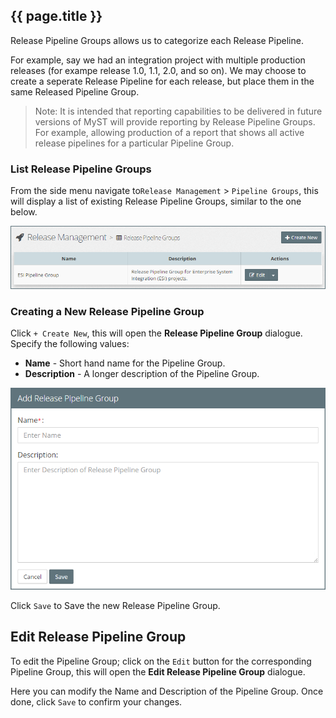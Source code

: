 ## {{ page.title }}

Release Pipeline Groups allows us to categorize each Release Pipeline. 

For example, say we had an integration project with multiple production releases (for exampe release 1.0, 1.1, 2.0, and so on). We may choose to create a seperate Release Pipeline for each release, but place them in the same Released Pipeline Group.

> Note: It is intended that reporting capabilities to be delivered in future versions of MyST will provide reporting by Release Pipeline Groups. For example, allowing production of a report that shows all active release pipelines for a particular Pipeline Group.

### List Release Pipeline Groups
From the side menu navigate to`Release Management` > `Pipeline Groups`, this will display a list of existing Release Pipeline Groups, similar to the one below.

![](img/releasePipelineGroupsList.png)

### Creating a New Release Pipeline Group
Click `+ Create New`, this will open the **Release Pipeline Group** dialogue. Specify the following values:

* **Name** - Short hand name for the Pipeline Group.
* **Description** - A longer description of the Pipeline Group.

![](img/releasePipelineGroupsAdd.png)

Click `Save` to Save the new Release Pipeline Group.

## Edit Release Pipeline Group
To edit the Pipeline Group; click on the `Edit` button for the corresponding Pipeline Group, this will open the **Edit Release Pipeline Group** dialogue.

Here you can modify the Name and Description of the Pipeline Group. Once done, click `Save` to confirm your changes.




